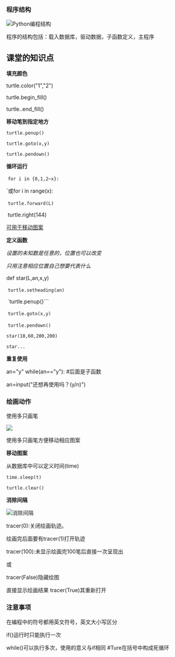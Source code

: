 ### 程序结构

![Python编程结构](C:\Users\a\Desktop\学习\邓子康的笔记\图片01\Python编程结构.jpg)

程序的结构包括：载入数据库，驱动数据，子函数定义，主程序

## 课堂的知识点

**填充颜色**

turtle.color("1","2")   <!--#划线使用“1”，填充使用“2”-->

turtle.begin_fill()

turtle..end_fill()



**移动笔到指定地方**

`turtle.penup()`

`turtle.goto(x,y)`                <!--#前往(x,y)-->

`turtle.pendown()`



**循环运行**

​     `for i in {0,1,2~x}:`      <!--#i依次取(0,1,2~x)-->

`或for   i  in range(x):               <!--#i为临时变量，可用其他替换-->

​              `turtle.forward(L)`

​              turtle.right(144)            <!--#循环的代码是子函数前面空开-->

<u>可用于移动图案</u>

**定义函数**

*设置的未知数是任意的，位置也可以改变*

*只用注意相应位置自己想要代表什么*

def star(L,an,x,y)     <!--#L为边长，an为角度，(x,y)为起始坐标-->

​       `turtle.setheading(an)`

​       `turtle.penup()```

​       `turtle.goto(x,y)`                

​       `turtle.pendown()`          <!--#子函数所需要的变量用定义函数变量表示-->

`star(10,60,200,200)`        <!--#输入需要的函数值-->

`star...`                                          <!--#可以重复多次-->



**重复使用**

an="y"
while(an=="y"):        #后面是子函数

an=input("还想再使用吗？(y/n)")

### 绘画动作

使用多只画笔

![](C:\Users\a\Desktop\学习\邓子康的笔记\图片01\使用多只画笔.jpg)

使用多只画笔方便移动相应图案



**移动图案**

从数据库中可以定义时间(time)

`time.sleep(t)`   <!--#休息t段时间后继续-->

`turtle.clear()`    <!--#清除之前执行的结果-->



**消除间隔**

![消除间隔](C:\Users\a\Desktop\学习\邓子康的笔记\图片01\消除间隔.jpg)

tracer(0):关闭绘画轨迹。     

绘画完后面要有tracer(1)打开轨迹    <!--#直接呈现轨迹-->

tracer(100):未显示绘画完100笔后直接一次呈现出

或

tracer(False)隐藏绘图

直接显示绘画结果
tracer(True)其重新打开

### 注意事项

在编程中的符号都用英文符号，英文大小写区分

if()运行时只能执行一次

while()可以执行多次，使用的意义与if相同      #Ture在括号中构成死循环

